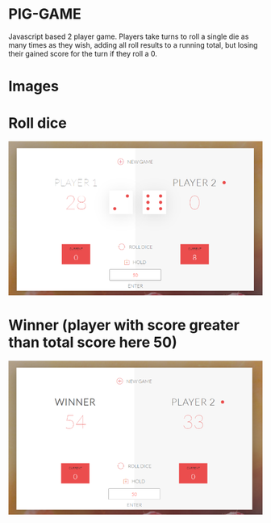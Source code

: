 # PIG-GAME
Javascript based 2 player game. Players take turns to roll a single die as many times as they wish, adding all roll results to a running total, but losing their gained score for the turn if they roll a 0.

# Images
# Roll dice
![](ss1.PNG) 

# Winner (player with score greater than total score here 50)
![](ss2.PNG)
